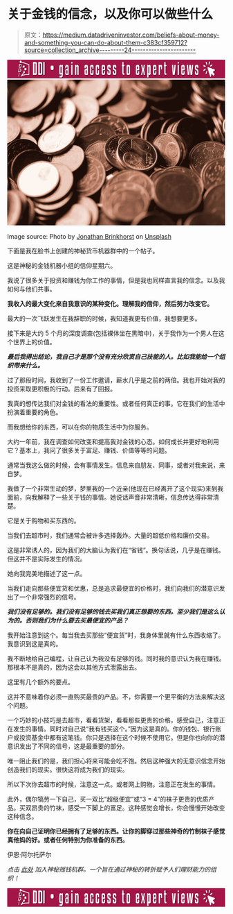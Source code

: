 # 关于金钱的信念，以及你可以做些什么

> 原文：<https://medium.datadriveninvestor.com/beliefs-about-money-and-something-you-can-do-about-them-c383cf359712?source=collection_archive---------24----------------------->

[![](img/679701762ed40ae906f78b0ab6ce9383.png)](http://www.track.datadriveninvestor.com/IntelSplit)![](img/9689a4d7fa6dd61018838205f604cd4d.png)

Image source: Photo by [Jonathan Brinkhorst](https://unsplash.com/photos/6tG_liBojOk?utm_source=unsplash&utm_medium=referral&utm_content=creditCopyText) on [Unsplash](https://unsplash.com/search/photos/shopping-money?utm_source=unsplash&utm_medium=referral&utm_content=creditCopyText)

下面是我在脸书上创建的神秘货币机器群中的一个帖子。

这是神秘的金钱机器小组的信仰星期六。

我说了很多关于投资和赚钱为你工作的事情，但是我也同样直言我的信念。以及我如何与他们共事。

**我收入的最大变化来自我意识的某种变化。理解我的信仰，然后努力改变它。**

最大的一次飞跃发生在我辞职的时候，我知道我更有价值，我想要更多。

接下来是大约 5 个月的深度调查(包括裸体坐在黑暗中)，关于我作为一个男人在这个世界上的价值。

***最后我得出结论，我自己才是那个没有充分欣赏自己技能的人。比如我能给一个组织带来什么。***

过了那段时间，我收到了一份工作邀请，薪水几乎是之前的两倍。我也开始对我的投资采取更积极的行动。后来有了回报。

我真的想传达我们对金钱的看法的重要性。或者任何真正的事。它在我们的生活中扮演着重要的角色。

而我想给你的东西，可以在你的物质生活中为你服务。

大约一年前，我在调查如何改变和提高我对金钱的心态。如何成长并更好地利用它？基本上，我问了很多关于富足、赚钱、价值等等的问题。

通常当我这么做的时候，会有事情发生。信息来自朋友、同事，或者对我来说，来自梦。

我做了一个非常生动的梦，梦里我的一个近亲(他现在已经离开了这个现实)来到我面前，向我解释了一些关于钱的事情。她说话声音非常清晰，信息传达得非常清楚。

它是关于购物和买东西的。

当我们去超市时，我们通常会被许多选择轰炸。大量的超低价格和廉价交易。

这是非常诱人的，因为我们的大脑认为我们在“省钱”。换句话说，几乎是在赚钱。但这并不是实际发生的情况。

她向我完美地描述了这一点。

当我们走向那些便宜货和优惠，总是追求最便宜的价格时，我们向我们的潜意识发出了一个非常强烈的信号。

***我们没有足够的。我们没有足够的钱去买我们真正想要的东西。至少我们是这么认为的。否则我们为什么要去买最便宜的产品？***

我开始注意到这个。每当我去买那些“便宜货”时，我身体里就有什么东西收缩了。我意识到这是真的。

我不断地给自己编程，让自己认为我没有足够的钱。同时我的意识认为我在赚钱。那根本不是真的，因为这会以其他方式泄露出去。

这里有几个额外的要点。

这并不意味着你必须一直购买最贵的产品。不，你需要一个更平衡的方法来解决这个问题。

一个巧妙的小技巧是去超市，看看货架，看看那些更贵的价格，感受自己，注意正在发生的事情。同时对自己说“我有钱买这个。”因为这是真的。你的钱包、银行账户或投资基金中都有这笔钱。你只是选择在这个时候不使用它。但是你也向你的潜意识发出了不同的信号，这是最重要的部分。

唯一阻止我们的是，我们担心将来可能会吃不饱。然后这种强大的无意识信念开始创造我们的现实。很快这将成为我们的现实。

所以下次你去超市的时候，注意这一点。或者网上购物。注意正在发生的事情。

此外，偶尔犒劳一下自己，买一双比“超级便宜”或“3 = 4”的袜子更贵的优质产品。买双昂贵的竹袜，感受一下脚上的富足。这种感觉会增长，你会慢慢开始改变这种信念。

**你在向自己证明你已经拥有了足够的东西。让你的脚穿过那些神奇的竹制袜子感觉真他妈的好。或者任何特别为你准备的东西。**

伊恩·阿尔托萨尔

*点击* [*此处*](https://www.facebook.com/groups/532315657241148/) *加入神秘摇钱机群。一个旨在通过神秘的转折赋予人们理财能力的组织！*

[![](img/679701762ed40ae906f78b0ab6ce9383.png)](http://www.track.datadriveninvestor.com/IntelSplit)